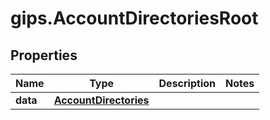 # gips.AccountDirectoriesRoot

## Properties

Name | Type | Description | Notes
------------ | ------------- | ------------- | -------------
**data** | [**AccountDirectories**](AccountDirectories.md) |  | 


